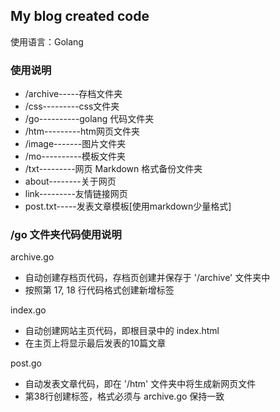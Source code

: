 ## My blog created code

使用语言：Golang

### 使用说明

+   /archive-----存档文件夹
+   /css---------css文件夹
+   /go----------golang 代码文件夹
+   /htm---------htm网页文件夹
+   /image-------图片文件夹
+   /mo----------模板文件夹
+   /txt---------网页 Markdown 格式备份文件夹
+   about--------关于网页
+   link---------友情链接网页
+   post.txt-----发表文章模板[使用markdown少量格式]

### /go 文件夹代码使用说明

archive.go

+   自动创建存档页代码，存档页创建并保存于 '/archive' 文件夹中
+   按照第 17, 18 行代码格式创建新增标签

index.go

+   自动创建网站主页代码，即根目录中的 index.html
+   在主页上将显示最后发表的10篇文章

post.go

+   自动发表文章代码，即在 '/htm' 文件夹中将生成新网页文件
+   第38行创建标签，格式必须与 archive.go 保持一致
